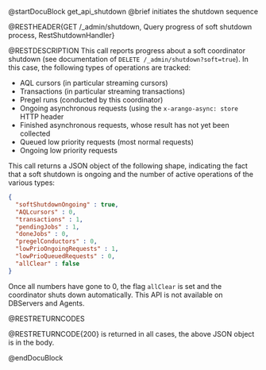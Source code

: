 
@startDocuBlock get_api_shutdown
@brief initiates the shutdown sequence

@RESTHEADER{GET /_admin/shutdown, Query progress of soft shutdown process, RestShutdownHandler}

@RESTDESCRIPTION
This call reports progress about a soft coordinator shutdown (see
documentation of `DELETE /_admin/shutdown?soft=true`). 
In this case, the following types of operations are tracked:

 - AQL cursors (in particular streaming cursors)
 - Transactions (in particular streaming transactions)
 - Pregel runs (conducted by this coordinator)
 - Ongoing asynchronous requests (using the `x-arango-async: store` HTTP header
 - Finished asynchronous requests, whose result has not yet been
   collected
 - Queued low priority requests (most normal requests)
 - Ongoing low priority requests

This call returns a JSON object of the following shape, indicating the
fact that a soft shutdown is ongoing and the number of active operations
of the various types:

```json
{
  "softShutdownOngoing" : true,
  "AQLcursors" : 0,
  "transactions" : 1,
  "pendingJobs" : 1,
  "doneJobs" : 0,
  "pregelConductors" : 0,
  "lowPrioOngoingRequests" : 1,
  "lowPrioQueuedRequests" : 0,
  "allClear" : false
}
```

Once all numbers have gone to 0, the flag `allClear` is set and the
coordinator shuts down automatically. This API is not available on
DBServers and Agents.

@RESTRETURNCODES

@RESTRETURNCODE{200}
is returned in all cases, the above JSON object is in the body.

@endDocuBlock
